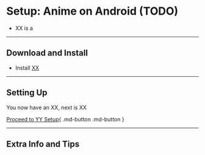 # Setup: Anime on Android (TODO)

- XX is a

---

## Download and Install

- Install [XX]()

---

## Setting Up



You now have an XX, next is XX

[Proceed to YY Setup](setupXY.md){ .md-button .md-button }

---

## Extra Info and Tips